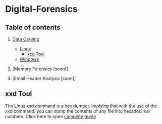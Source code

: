 # Digital-Forensics

<!--  ## File/Data Carving of deleted file (JPG/GIF) from USB/Disk Partition Forensic Image using manual method (cli on Linux OS). -->

## **Table of contents**

1. [Data Carving](https://github.com/Ahmad-Rasheed-01/Digital-Forensics#Data-carving)
    - [Linux](https://github.com/Ahmad-Rasheed-01/Digital-Forensics#Linux)
        - [xxd Tool](https://github.com/Ahmad-Rasheed-01/Digital-Forensics#xxd)
    - [Windows](https://github.com/Ahmad-Rasheed-01/Digital-Forensics#windows)

2. [Memory Forensics [soon]]
3. [Email Header Analysis [soon]]

## **xxd Tool**
The Linux xxd command is a hex dumper, implying that with the use of the xxd command, you can dump the contents of any file into hexadecimal numbers. Click here to open 
[complete guide](xxd/README.md)

